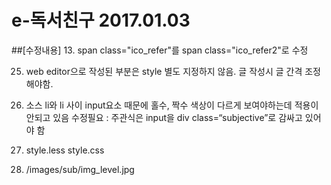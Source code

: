 # e-독서친구 2017.01.03

##[수정내용]
13. span class="ico_refer"를 span class="ico_refer2"로 수정

25. web editor으로 작성된 부분은 style 별도 지정하지 않음. 글 작성시 글 간격 조정해야함.

36. 소스 li와 li 사이 input요소 때문에 홀수, 짝수 색상이 다르게 보여야하는데 적용이 안되고 있음
    수정필요 : 주관식은 input을 div class=“subjective”로 감싸고 있어야 함
    
40. style.less   style.css

47. /images/sub/img_level.jpg 

